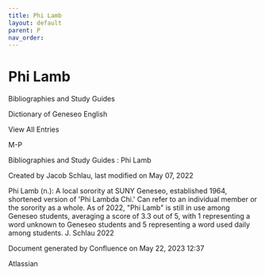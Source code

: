 ```yaml
---
title: Phi Lamb
layout: default
parent: P
nav_order:
---
```


# Phi Lamb

Bibliographies and Study Guides

Dictionary of Geneseo English

View All Entries

M-P

Bibliographies and Study Guides : Phi Lamb

Created by  Jacob Schlau, last modified on May 07, 2022

Phi Lamb (n.): A local sorority at SUNY Geneseo, established 1964, shortened version of 'Phi Lambda Chi.' Can refer to an individual member or the sorority as a whole. As of 2022, &quot;Phi Lamb&quot; is still in use among Geneseo students, averaging a score of 3.3 out of 5, with 1 representing a word unknown to Geneseo students and 5 representing a word used daily among students. J. Schlau 2022

Document generated by Confluence on May 22, 2023 12:37

Atlassian
